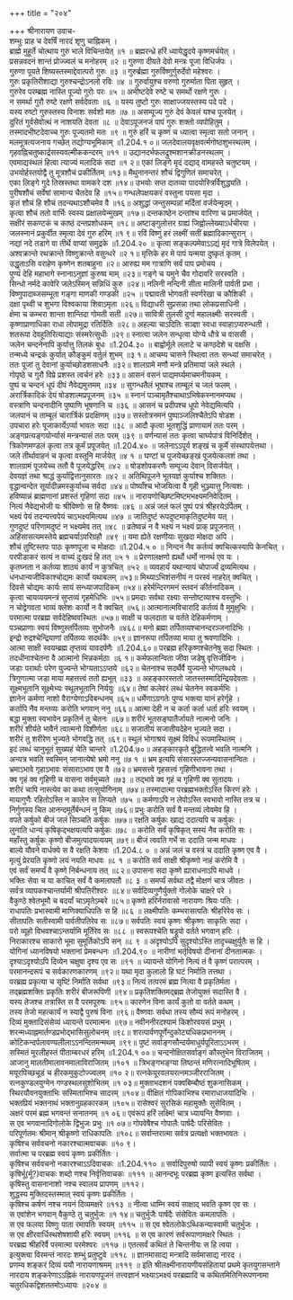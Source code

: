+++
title = "२०४"

+++
श्रीनारायण उवाच-  
शम्भुः प्राह च देवर्षिं नारदं शृणु चाह्निकम् ।  
ब्राह्मे मुहूर्ते चोत्थाय गुरुं भाले विचिन्तयेत् ॥१ ॥
ब्रह्मरन्ध्रे हरिं ध्यायेद्धृदये कृष्णमर्चयेत् ।  
प्रसन्नवदनं शान्तं प्रोज्ज्वलं च मनोहरम् ॥२ ॥
गुरुणा दीयते देवो मन्त्रः पूजा विधिर्जपः ।  
गुरुणा पूयते शिष्यस्तस्माद्देवात्परो गुरुः ॥३ ॥
गुरुर्ब्रह्मा गुरुर्विष्णुर्गुरुर्देवो महेश्वरः ।  
गुरुः प्रकृतिरीशाद्या गुरुश्चन्द्रोऽनलो रविः ॥४ ॥
गुरुर्वायुश्च वरुणो गुरुर्माता पिता सुहृत् ।  
गुरुरेव परम्ब्रह्म नास्ति पूज्यो गुरोः परः ॥५ ॥
अभीष्टदेवे रुष्टे च समर्थो रक्षणे गुरुः ।  
न समर्था गुरौ रुष्टे रक्षणे सर्वदेवताः ॥६ ॥
यस्य तुष्टो गुरुः साक्षाज्जयस्तस्य पदे पदे ।  
यस्य रुष्टो गुरुस्तस्य विनाशः सर्वशो मतः ॥७ ॥
असम्पूज्य गुरुं देवं केवलं यश्च पूजयेत् ।  
दुरितं गुर्वसेवोत्थं न नाशयति देवता ॥८ ॥
देवाऽपूजनजं पापं गुरुः शक्तो व्यपोहितुम् ।  
तस्मादभीष्टदेवाच्च गुरुः पूज्यतमो मतः ॥९ ॥
गुरुं हरिं च कृष्णं च ध्यात्वा स्मृत्वा सतो जनान् ।  
मलमूत्रत्यजनाय गच्छेत् तद्योग्यभूमिकाम् ॥1.204.१ ०॥
जलदेवालयवृक्षवर्त्मगोष्ठशुभस्थलम् ।  
गृहवह्निचतुष्कार्द्रसस्यवल्मीककन्दरम् ॥११ ॥
उद्यानदर्भफलद्रुश्मशानक्रीडनस्थलम् ।  
एवमाद्यस्थलं हित्वा त्याज्यं मलादिकं सदा ॥१ २॥
एकां लिङ्गे मृदं दद्याद् वामहस्ते चतुष्टयम् ।  
उभयोर्हस्तयोद्वै तु मूत्रशौचं प्रकीर्तितम् ॥१३॥
मैथुनानन्तरं शौचं द्विगुणितं समाचरेत् ।  
एका लिङ्गे गुदे तिस्रस्तथा वामकरे दश ॥१४॥
उभयोः सप्त दातव्या पादयोस्त्रिर्विशुद्ध्यति ।  
पुरीषशौचं सर्वेषां सामान्य चैतदेव हि ॥१५॥
गन्धलेपक्षयकरं वस्तुना पयसा मृदा ।  
कृतं शौचं हि शौचं तदन्यथाऽशौचमेव वै ॥१६॥
अशुद्धां जन्तुसम्पन्नां मर्दितां वर्जयेन्मृदम् ।  
कृत्वा शौचं ततो वार्भिः स्वस्य प्रक्षालयेन्मुखम् ॥१७॥
दन्तकाष्ठेन दन्तांश्च वारिणा च प्रमार्जयेत् ।  
सक्षीरं सकण्टकं च काष्ठं दन्तप्रशोधकम् ॥१८॥
अष्टाङ्गुलोत्तर ग्राह्यं जिह्वोल्लेख्याऽर्धचीरया ।  
जलस्नानं प्रकुर्वीत स्मृत्वा देवं गुरु हरिम् ॥१ ९॥
रविं विष्णुं हरं लक्ष्मीं सतीं ब्रह्मादिकान्सुरान् ।  
नद्यां नदे तडागे वा तीर्थे वाप्यां समुद्रके ॥1.204.२० ॥
कृत्वा सङ्कल्पमेवाऽऽद्यं मृदं गात्रे विलेपयेत् ।  
अश्वक्रान्ते रथक्रान्ते विष्णुक्रान्ते वसुन्धरे ॥२ १॥
मृत्तिके हर मे पापं यन्मया दुष्कृतं कृतम् ।  
उद्धृताऽसि वराहेण कृष्णेन शतबाहुना ॥२॥
आरुह्य मम गात्राणि सर्वं पाप प्रमोचय ।  
पुण्यं देहि महाभागे स्नानाऽनुज्ञां कुरुष्व माम् ॥२३॥
गङ्गे च यमुने चैव गोदावरि सरस्वति ।  
सिन्धो नर्मदे कावेरि जलेऽस्मिन् सन्निधिं कुरु ॥२४॥
नलिनी नन्दिनी सीता मालिनी पार्वती प्रभा ।  
विष्णुपादाब्जसम्भूता गङ्गा माणकी गण्डकी ॥२५ ॥
पद्मावती भोगवती स्वर्णरेखा च कौशिकी ।  
दक्षा पृथ्वी च शुभगा विश्वकाया शिवाऽमृता ॥२६॥
विद्याधरी सुप्रसन्ना तथा लोकप्रसाधिनी ।  
क्षेमा च कम्भरा शान्ता शान्तिदा गोमती सती ॥२७॥
सावित्री तुलसी दुर्गा महालक्ष्मीः सरस्वती ।  
कृष्णाप्राणाधिका राधा लोपामुद्रा रतिर्दितिः ॥२८॥
अहल्या चाऽदितिः सञ्ज्ञा स्वधा स्वाहाऽप्यरुन्धती ।  
शतरूपा देवहूतिरित्याद्याः संस्मरेत्सुधीः ॥२९॥
स्नात्वा जलेन सन्धृत्वा योग्ये धौत्रे च वाससी ।  
जलेन चन्दनेनापि कुर्यात्तु तिलकं बुधः ॥1.204.३० ॥
बाह्वोर्मूले ललाटे च कण्ठदेशे च वक्षसि ।  
तन्मध्ये चन्द्रकं कुर्यात् कौङ्कुमं वर्तुलं शुभम् ॥३ १॥
आचम्य चासने स्थित्वा ततः सन्ध्यां समाचरेत् ।  
ततः पूजां तु देवानां कुर्याच्छोडशसाधनैः ॥३२॥
शालग्रामे मणौ मन्त्रे प्रतिमायां जले स्थले ।  
गोपृष्ठे च गुरौ विप्रे प्रशस्त त्वर्चनं हरेः ॥३३॥
आसनं वसनं पाद्यमर्घ्यमाचमनीयकम् ।  
पुष्पं च चन्दनं धूपं दीपं नैवेद्यमुत्तमम् ॥३४ ॥
सुगन्धतैलं भूषाश्च ताम्बूलं च जलं फलम् ।  
अरार्त्रिकादिकं देयं षोडशात्मप्रपूजनम् ॥३५ ॥
स्नानं पञ्चामृतैश्चाथाऽभिषेकस्नानमप्यथ ।  
वस्त्राणि चन्दनादीनि पुष्पाणि भूषणानि च ॥३६ ॥
आसनं च प्रदीपश्च धूपो नेवेद्यमित्यपि ।  
जलपानं च ताम्बूलं चारार्त्रिकं प्रदक्षिणम् ॥३७॥
सस्तोत्रनमनं पुष्पाञ्जलिश्चैतेऽपि षोडश ।  
उपचारा हरेः पूजाकार्येऽर्प्या भावतः सदा ॥३८ ॥
आदौ कृत्वा भूतशुद्धिं प्राणायामं ततः परम् ।  
अङ्गप्रत्यङ्गयोर्न्यासं मन्त्रन्यासं ततः परम् ॥३९ ॥
वर्णन्यासं ततः कृत्वा चार्घ्यपात्रं विनिर्दिशेत् ।  
त्रिकोणमण्डलं कृत्वा तत्र कूर्मं प्रपूजयेत् ॥1.204.४० ॥
जलेनाऽऽपूर्य शङ्खं च कूर्मे संस्थापयेत्तथा ।  
जले तीर्थावाहनं च कृत्वा वस्तूनि मार्जयेत् ॥४ १ ॥
घण्टां च पूजयेच्छङ्खं पूजयेत्कलशं तथा ।  
शालग्रामं पूजयेच्च ततौ वै पूजयेद्धरिम् ॥४२ ॥
षोडशोपकरणैः सम्पूज्य देवान् विसर्जयेत् ।  
देवयज्ञं तथा श्राद्धं कुर्याद्वित्तानुसारतः ॥४२ ॥
अतिथिपूजने भूतयज्ञं कुर्याश्च शक्तितः ।  
वृद्धान्वन्देत सूर्यादीन्नमस्कुर्याच्च सर्वदा ॥४४॥
पोष्याँश्च भोजयित्वा वै गृही भुञ्ज्यात्तु नित्यशः ।  
हविष्यान्नं ब्राह्मणानां प्रशस्तं गृहिणां सदा ॥४५ ॥
नारायणोच्छिष्टमिष्टमभक्ष्यमनिवेदितम् ।  
नित्यं नैवेद्यभोजी यः श्रीविष्णोः स हि वैष्णवः ॥४६ ॥
अन्नं जलं फलं पुष्पं पत्रं श्रीहरयेऽर्पितम् ।  
भक्ष्यं पेयं तदन्यत्त्वपेयं चाऽभक्ष्यमित्यथ ॥४७ ॥
जातिदुष्टं रूपदुष्टमाकृतिदुष्टमेव यत् ।  
गुणदुष्टं परिणामदुष्टं न भक्ष्यमेव तत् ॥४८ ॥
व्रतेष्वन्नं न वै भक्ष्यं न भक्ष्यं प्राक् प्रपूजनात् ।  
अहिंसासत्यमस्तेये ब्रह्मचर्याऽपरिग्रहौ ॥४९ ॥
यमा ह्येते रक्षणीयाः सुखदा मोक्षदा अपि ।  
शौचं तुष्टिस्तपः पाठः कृष्णपूजा च मोक्षदाः ॥1.204.५ ० ॥
निन्दनं नैव कर्तव्यं क्वचित्कस्यापि केनचित् ।  
परपीडाकरं सत्यं न वाच्यं दुःखदं हि तत् ॥५ १ ॥
प्रेरणालक्षणो ह्यर्थो धर्मो नानर्थ एव यः ।  
कृतघ्नता न कर्तव्या शाठ्यं कार्यं न कुत्रचित् ॥५२ ॥
व्यवहार्यं यथान्यायं चोपार्ज्यं द्रव्यमित्यथ ।  
धनधान्यजीविकाश्चोद्यमः कार्यो यथाबलम् ॥५३॥
मिथ्याऽभिशंसनीयं न परस्वं नाहरेत् क्वचित् ।  
दिवसे चोद्यमः कार्यः सायं सन्ध्याजपादिकम् ॥५४॥
हरेर्मन्दिरगमनं स्तवनं कीर्तनादिकम् ।  
कृत्वा चायव्ययमन्त्रं सुप्तव्यं गृहमेधिभिः ॥५५॥
प्रमदाः सर्वथा रक्ष्याः सन्तोष्टव्याश्च वस्तुभिः ।  
न चोद्वेगवता भाव्यं क्लेशः कार्यो न वै क्वचित् ॥५६॥
आत्मानात्मविचारादि कर्तव्यं वै मुमुक्षुभिः ।  
परमात्मा परब्रह्म सर्वदेहिष्ववस्थितः ॥५७॥
साक्षी च फलदाता च वर्तते देहिकर्मणाम् ।  
पञ्चप्राणाः स्वयं विष्णुस्तर्पितव्यः सुभोजनैः ॥४६८॥
मनो ब्रह्मा तर्पितव्यश्चानन्दरञ्जनादिभिः ।  
इन्द्रो रुद्रश्चेन्द्रियाणां तर्पितव्यः सदर्थकैः ॥५९॥
ज्ञानरूपा तर्पितव्या माया तु श्रवणादिभिः ।  
आत्मा साक्षी स्वयम्ब्रह्म तृप्तव्यं यावदर्पणैः ॥1.204.६०॥
परब्रह्म हरिकृष्णश्चेतनेषु सदा स्थितः ।  
तदधीनाश्चेतना वै आत्मानो भिन्नकर्मठाः ॥६ १॥
कर्मफलान्विता जीवा जडेषु वृत्तिजीविनः ।  
जडाः परार्थाः परेण युज्यन्ते भोग्यताऽऽप्तये ॥६२॥
चेतनाश्च सदर्थैर्वै युज्यन्ते भोगलब्धये ।  
त्रिगुणात्मा जडा माया महत्तत्त्वं ततो ह्यभूत् ॥३३ ॥
अहङ्कारस्ततो जातस्तस्मादिन्द्रियदेवताः ।  
सूक्ष्मभूतानि सूक्ष्मेभ्यः स्थूलभूतानि निर्ययुः ॥६४॥
तेषां कलेवरं लब्धं चेतनेन स्वकर्मभिः ।  
ज्ञानेन कर्मणा नाशो वैराग्येणाऽविबन्धनम् ॥६५॥
धर्मेणाऽग्रगतेः पुण्य भक्त्या यानं हरेर्गृहे ।  
कर्तापि नैव मन्तव्यः करोति भगवान् ननु ॥६६॥
आत्मा देही न च कर्ता कर्ता धर्ता हरिः स्वयम् ।  
बद्धा मुक्ता स्वभावेन प्रकृतिर्न तु चेतनः ॥६७॥
शरीरं भूतसङ्घातैर्जायते नात्मनो जनिः ।  
शरीरं शीर्यते भावैर्न त्वात्मनो विशीर्णता ॥६८॥
सजातीयं सजातीयदेहेन भुज्यते सदा ।  
शरीरं तु शरीरेण भुज्यते भोगवद्धि तत् ॥६९॥
स्थूलं भोगाश्रयं सूक्ष्मं विविधं रूपमास्थितम् ।  
इदं लब्धं चानुभूतं सुख्यहं चेति चान्तरे ॥1.204.७०॥
अहङ्कारकृते बुद्धितत्त्वे भवति नात्मनि ।  
अन्यत्र भवति स्वस्मिन् जानात्येषो भ्रमो ननु ॥७ १ ॥
भ्रम इत्यपि संसारस्तज्जन्यवासनान्वितः ।  
भ्रमाऽभावे गृहाऽभावः संसाराऽभाव एव वै ॥७२॥
भ्रमसत्त्वे गृहसत्त्वं गृहिणीभावना तथा ।  
क्व गृहं क्व गृहिणी च वासना सर्वमुच्यते ॥७३ ॥
तद्भावे क्व गृहं च गृहिणी क्व सुतादयः ।  
शरीरं चापि नास्त्येव का कथा तत्सुयोगिनाम् ॥७४॥
तस्मादात्मा परब्रह्मभक्तोऽस्ति किरणं हरेः ।  
मायागुणैः रहितोऽस्ति न कालेन स लिप्यते ॥७५ ॥
कर्मणाऽपि न लेपोऽस्ति स्वभावो नास्ति तत्र च ।  
निर्गुणस्य चित आनन्दमूर्तेर्बन्धनं नु किम् ॥७६॥
प्रभुः करोति सर्वं वै मन्तव्यं त्वेवमेव हि ।  
वपते कर्षुको बीजं जलं सिञ्चति कर्षुकः ॥७७॥
रक्षति कर्षुकः खाद्यं ददात्यपि च कर्षुकः ।  
लुनाति धान्यं कृषिकृद्भक्षयत्यपि कर्षुकः ॥७८ ॥
करोति सर्वं कृषिकृत् सस्यं नैव करोति सः ।  
महाँस्तु कर्षुकः कृष्णो बीजमुत्पादयत्ययम् ॥७९॥
बीजं त्ववति गर्भे सः ददाति जन्म माधवः ।  
बाल्ये यौवने वार्धक्ये स वै रक्षति केशवः ॥1.204.८ ० ॥
अन्नं जलं च वस्त्रं च ददाति कृष्ण एव वै ।  
मृत्युं प्रेरयति कृष्णो लयं नयति माधवः ॥८ १ ॥
करोति सर्वं साक्षी श्रीकृष्णो नाहं करोमि वै ।  
एवं सर्वं समर्प्यं वै कृष्णे निर्बन्धनाय तत् ॥८२॥
उपासना सदा कृष्णे ह्याराधनाऽपि माधवे ।  
भक्तिः सेवा च या काचित् सर्वं वै कमलापतौ ॥८ ३ ॥
समर्प्यं सर्वथा तद्वै मोक्षणं चात्र जीवतः ।  
सर्वत्र व्यापकश्चान्तर्यामी श्रीपतिरीश्वरः ॥८४॥
सर्वदिव्यगुणैर्युक्तो गोलोके चाक्षरे परे ।  
वैकुण्ठे श्वेतभूमौ च बदर्यां चाऽमृतेऽम्बरे ॥८५॥
कृष्णो हरिर्नरावासो नारायणः श्रियः पतिः ।  
राधापतिः प्रभास्वामी माणिक्याधिपतिः स हि ॥८६ ॥
लक्ष्मीपतिः कम्भरासत्पतिः श्रीहरिरेव सः ।  
सीतापतिः सतीस्वामी पार्वतीपतिरेव सः ॥८७॥
सर्वपतिः स्वयं कृष्णः श्रीकृष्णः साकृतिः सदा ।  
परो व्यूहो विभवश्चाऽन्तर्यामि मूर्तिरेव सः ॥८८ ॥
स्वरूपश्चेति षड्रूपो वर्तते भगवान् हरिः ।  
निराकारश्च साकारो भूमा सुमूर्तिकोऽपि सन् ॥८ ९ ॥
अदृश्योऽपि सुदृश्योऽस्ति तादृच्चक्षुर्युतैः स हि ।  
योगिनां ध्यानविषयो भक्तानां प्रेमबन्धनः ॥1.204.९० ॥
नारीणां भर्तृविषयो दीनानां दीनतात्मकः ।  
दृश्याऽदृश्योऽपि दिव्येन चक्षुषा दृश्य एव सः ॥९१ ॥
ध्यायन्ते योगिनो नित्यं तं वै कृष्णं परात्परम् ।  
परमानन्दरूपं च सर्वकारणकारणम् ॥९२॥
यथा मृदा कुलालो हि घटं निर्माति तत्तथा ।  
परब्रह्म प्रकृत्या च सृष्टिं निर्माति सर्वथा ॥९३॥
नित्यं तत्परमं ब्रह्म नित्या वै प्रकृतिर्मता ।  
तद्ब्रह्मशक्तिः प्रकृतिः शरीरं बीजरूपिणी ॥९४॥
प्रकृतिशक्तिमद्ब्रह्म तेजोयुक्तं सदास्ति वै ।  
यस्य तेजश्च तत्रास्ति स वै परमपूरुषः ॥९५॥
कारणेन विना कार्यं कुतो वा वर्तते कथम् ।  
तस्य तेजो महत्कार्यं न स्याद्वै पुरुषं विना ॥९६॥
वैष्णवाः सर्वथा तस्य सौम्यं रूपं मनोहरम् ।  
दिव्यं मुक्तादिसंसेव्यं ध्यायन्ते परमात्मनः ॥९७॥
नवीननीरदश्यामं किशोरवयसं प्रभुम् ।  
शरन्मध्याह्नमार्तण्डप्रभोद्भासिसुलोचनम् ॥९८॥
शरत्पार्वणपूर्णेन्दुकोट्यधिकप्रभाननम् ।  
कोटिकन्दर्पलावण्यलीलाऽऽनन्दितमन्मथम् ॥९९॥
पुष्टं सर्वाङ्गसौन्दर्यमाधुर्यपूरिताऽऽभरम् ।  
सस्मितं मूरलीहस्तं पीताम्बरधरं हरिम् ॥1.204.१ ००॥
चन्दनोक्षितसर्वाङ्गं कौस्तुभेन विराजितम् ।  
आजानु मालतीमालावनमालाविराजितम् ॥१०१ ॥
त्रिभङ्गभङ्ग्या तिष्ठन्तं मणिरत्नादिभूषितम् ।  
मयूरपिच्छचूडं च हीरकमुकुटोज्ज्वलम् ॥१० २॥
रत्नकेयूरवलयरत्नमञ्जीरराजितम् ।  
रत्नकुण्डलयुग्मेन गण्डस्थलसुशोभितम् ॥१ ०३॥
मुक्ताभदशनं पक्वबिम्बौष्ठं शुकनासिकम् ।  
स्थिरयौवनयुक्ताभिः सस्मिताभिश्च सादरम् ॥१०४॥
वीक्षितं गोपिकाभिश्च रमाराधाजयादिभिः ।  
भक्तप्रियं भक्तनाथं भक्तानुग्रहकारकम् ॥१०५॥
रासेश्वरं सुरसिकं महामुक्तैः सुसेवितम् ।  
अक्षरं परमं ब्रह्म भगवन्तं सनातनम् ॥१ ०६॥
एवंरूपं हरिं लक्ष्मि! चात्र ध्यायन्ति वैष्णवाः ।  
स एव भगवानादिगोलोके द्विभुजः प्रभुः ॥१ ०७॥
गोपवेषैश्च गोपालैः पार्षदैः परिसेवितः ।  
परिपूर्णतमः श्रीमान् श्रीकृष्णो राधिकापतिः ॥१०८॥
सर्वान्तरात्मा सर्वत्र प्रत्यक्षो भक्तभावतः ।  
कृषिश्च सर्ववचनो नकारश्चात्मवाचकः ॥१० ९।  
सर्वात्मा च परब्रह्म स्वयं कृष्णः प्रकीर्तितः ।  
कृषिश्च सर्ववचनो नकारश्चाऽऽदिवाचकः ॥1.204.११० ॥
सर्वादिपुरुषो व्यापी स्वयं कृष्णः प्रकीर्तितः ।  
कृषिर्भू(र्मू?)वाचकः शब्दो णश्च निर्वृत्तिवाचकः ॥१११ ॥
आनन्दभूः परब्रह्म कृष्ण इत्यस्ति सर्वथा ।  
कृषिस्तु वासनानाशो नश्च स्वालय प्रापणम् ॥११२।  
शुद्धस्य मुक्तिदस्तस्मात् स्वयं कृष्णः प्रकीर्तितः ।  
कृषिश्च कर्षणं नश्च नयनं दिव्यमक्षरे ॥११३ ॥
नीत्वा धाम्नि स्वयं साक्षाद् भवति कृष्ण एव सः ।  
स एवांशेन भगवान् वैकुण्ठे तु चतुर्भुजः ॥१ १४॥
चतुर्भुजैः पार्षदैः संसेवितः कमलापतिः ।  
स एव फलया विष्णुः पाता रमापतिः स्वयम् ॥११५ ॥
स एव श्वेतलोकेऽब्धिकन्यास्वामी चतुर्भुजः ।  
स एव क्षीरवार्धिस्थशेषशायी हरिः स्वयम् ॥११६ ॥
स एव कारणं सर्वरूपाणामक्षरे स्थितः ।  
परब्रह्म श्रीहरिर्वै परमात्मा परमेश्वरः ॥११७ ॥
एतत्सर्वं कथितं ते चिन्तनीयः स हि त्वया ।  
इत्युक्त्वा विरमन्तं नारदः शम्भुं प्रतुष्टुवे ॥११८ ॥
ज्ञानमासाद्य मन्त्रादि सर्वमासाद्य नारद ।  
प्रणम्य शङ्करं दिव्यं ययौ नारायणाश्रमम् ॥११९ ॥
इति श्रीलक्ष्मीनारायणीयसंहितायां प्रथमे कृतयुगसन्ताने नारदाय शङ्करेणाऽऽह्निकं नारायणपूजनं तत्त्वज्ञानं भक्ष्याऽभक्ष्यं परब्रह्मादि च कथितमितिनिरूपणनामा  
चतुरधिकद्विशततमोऽध्यायः ॥२०४ ॥
    
    
    
    
    
